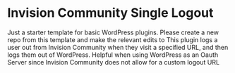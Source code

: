 # Invision Community Single Logout
Just a starter template for basic WordPress plugins. Please create a new repo from this template and make the relevant edits to This plugin logs a user out from Invision Community when they visit a specified URL, and then logs them out of WordPress. Helpful when using WordPress as an Oauth Server since Invision Community does not allow for a custom logout URL
